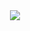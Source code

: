 <div align=center>
<img src=https://github.com/user-attachments/assets/99f6459b-8e7f-483c-a1c6-73aeaa34ae5e>
</div>
